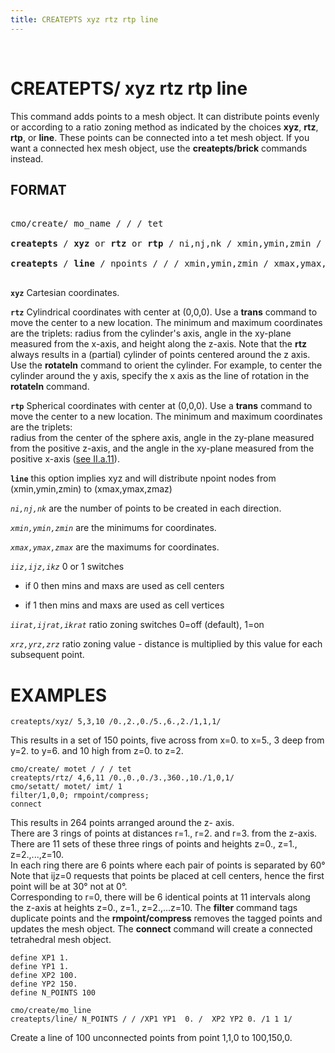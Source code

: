 ```yaml
---
title: CREATEPTS xyz rtz rtp line
---
```


 
# CREATEPTS/ xyz rtz rtp line #

  This command adds points to a mesh object. It can distribute points evenly or according to a ratio zoning method as indicated by the choices **xyz**, **rtz**, **rtp**, or **line**. These points can be connected into a tet mesh object. If you want a connected hex mesh object, use the **createpts/brick** commands instead.
  
## FORMAT ##

<pre> 
cmo/create/ mo_name / / / tet

<b>createpts</b> / <b>xyz</b> or <b>rtz</b> or <b>rtp</b> / ni,nj,nk / xmin,ymin,zmin / xmax,ymax,zmax / iiz,ijz,ikz / [ iirat,ijrat,ikrat /xrz,yrz,zrz ]

<b>createpts</b> / <b>line</b> / npoints / / / xmin,ymin,zmin / xmax,ymax,zmax / iiz,ijz,ikz /
 </pre>
 

**`xyz`** Cartesian coordinates.

**`rtz`** Cylindrical coordinates with center at (0,0,0). Use a **trans** command to move the center to a new location. The minimum and maximum coordinates are the triplets: radius from the cylinder's axis, angle in the xy-plane measured from the x-axis, and height along the z-axis. 
  Note that the **rtz** always results in a (partial) cylinder of points
  centered around the z axis. Use the **rotateln** command to orient
  the cylinder. For example, to center the cylinder around the y axis,
  specify the x axis as the line of rotation in the **rotateln** command.

**`rtp`** Spherical coordinates with center at (0,0,0). Use a **trans** command to move the center to a new location. The minimum and maximum coordinates are the triplets:   
  radius from the center of the sphere axis, angle in the zy-plane measured from the positive z-axis, and the angle in the xy-plane measured from the positive x-axis ([see II.a.11](../../conventions.md)). 

**`line`** this option implies xyz and will distribute npoint nodes from (xmin,ymin,zmin) to (xmax,ymax,zmaz)
  
  
*`ni,nj,nk`* are the number of points to be created in each direction.

*`xmin,ymin,zmin`* are the minimums for coordinates.

*`xmax,ymax,zmax`* are the maximums for coordinates.

*`iiz,ijz,ikz`* 0 or 1 switches 
  
* if 0 then mins and maxs are used as cell centers

* if 1 then mins and maxs are used as cell vertices
    

*`iirat,ijrat,ikrat`* ratio zoning switches 0=off (default), 1=on

*`xrz,yrz,zrz`* ratio zoning value - distance is multiplied by this
  value for each subsequent point.


# EXAMPLES #

```
createpts/xyz/ 5,3,10 /0.,2.,0./5.,6.,2./1,1,1/
```
This results in a set of 150 points, five across from x=0. to x=5.,
3 deep from y=2. to y=6. and 10 high from z=0. to z=2.
```
cmo/create/ motet / / / tet
createpts/rtz/ 4,6,11 /0.,0.,0./3.,360.,10./1,0,1/
cmo/setatt/ motet/ imt/ 1
filter/1,0,0; rmpoint/compress;
connect
```
  This results in 264 points arranged around the z- axis.   
  There are 3 rings of points at distances r=1., r=2. and r=3. from the z-axis.  
  There are 11 sets of these three rings of points and heights z=0.,
  z=1., z=2.,...,z=10.   
  In each ring there are 6 points where each pair of points is separated by 60°   
  Note that ijz=0 requests that points
  be placed at cell centers, hence the first point will be at 30° not
  at 0°.  
  Corresponding to r=0, there will be 6 identical points at 11
  intervals along the z-axis at heights z=0., z=1., z=2.,...z=10.
The **filter** command tags duplicate points and the **rmpoint/compress** removes the tagged points and updates the mesh object. The **connect** command will create a connected tetrahedral mesh object.
  

```
define XP1 1.
define YP1 1.
define XP2 100.
define YP2 150.
define N_POINTS 100

cmo/create/mo_line 
createpts/line/ N_POINTS / / /XP1 YP1  0. /  XP2 YP2 0. /1 1 1/
```
Create a line of 100 unconnected points from point 1,1,0 to 100,150,0.



